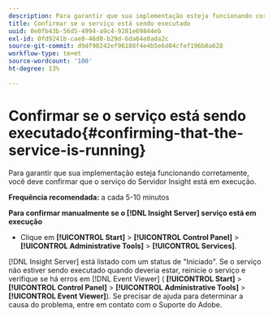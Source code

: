 ```yaml
---
description: Para garantir que sua implementação esteja funcionando corretamente, você deve confirmar que o serviço do Servidor Insight está em execução.
title: Confirmar se o serviço está sendo executado
uuid: 0e0fb43b-56d5-4994-a9c4-9281e69844eb
exl-id: 0fd9241b-cae8-46d0-b29d-6da64e8ada2c
source-git-commit: d9df90242ef96188f4e4b5e6d04cfef196b0a628
workflow-type: tm+mt
source-wordcount: '100'
ht-degree: 13%

---
```


# Confirmar se o serviço está sendo executado{#confirming-that-the-service-is-running}

Para garantir que sua implementação esteja funcionando corretamente, você deve confirmar que o serviço do Servidor Insight está em execução.

**Frequência recomendada:** a cada 5-10 minutos

**Para confirmar manualmente se o  [!DNL Insight Server] serviço está em execução**

* Clique em **[!UICONTROL Start]** > **[!UICONTROL Control Panel]** > **[!UICONTROL Administrative Tools]** > **[!UICONTROL Services]**.

[!DNL Insight Server] está listado com um status de &quot;Iniciado&quot;. Se o serviço não estiver sendo executado quando deveria estar, reinicie o serviço e verifique se há erros em [!DNL Event Viewer] ( **[!UICONTROL Start]** > **[!UICONTROL Control Panel]** > **[!UICONTROL Administrative Tools]** > **[!UICONTROL Event Viewer]**). Se precisar de ajuda para determinar a causa do problema, entre em contato com o Suporte do Adobe.
